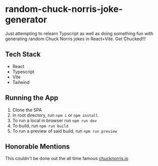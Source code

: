 # random-chuck-norris-joke-generator

Just attempting to relearn Typscript as well as doing something fun with generating random Chuck Norris jokes in React+Vite. Get Chucked!!!

## Tech Stack

- React
- Typescript
- Vite
- Tailwind

## Running the App

1. Clone the SPA
2. In root directory, run `npm i` or `npm install`
3. To run a local in browser run `npm run dev`
4. To build, run `npm run build`
5. To run a preview of said build, run `npm run preview`

## Honorable Mentions

This couldn't be done out the all time famous [chucknorris.io](https://api.chucknorris.io/)
